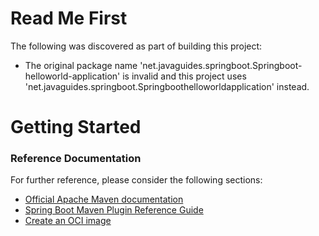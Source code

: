 # Read Me First
The following was discovered as part of building this project:

* The original package name 'net.javaguides.springboot.Springboot-helloworld-application' is invalid and this project uses 'net.javaguides.springboot.Springboothelloworldapplication' instead.

# Getting Started

### Reference Documentation
For further reference, please consider the following sections:

* [Official Apache Maven documentation](https://maven.apache.org/guides/index.html)
* [Spring Boot Maven Plugin Reference Guide](https://docs.spring.io/spring-boot/docs/2.5.3/maven-plugin/reference/html/)
* [Create an OCI image](https://docs.spring.io/spring-boot/docs/2.5.3/maven-plugin/reference/html/#build-image)

